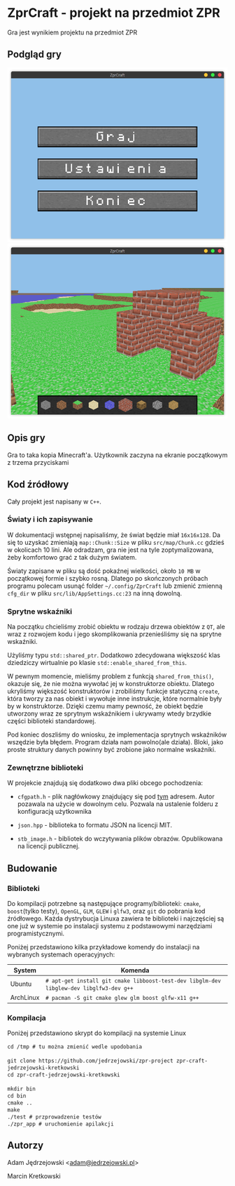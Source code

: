 # ZprCraft - projekt na przedmiot ZPR

Gra jest wynikiem projektu na przedmiot ZPR

## Podgląd gry

![](./res/preview1.png)
![](./res/preview2.png)

## Opis gry

Gra to taka kopia Minecraft'a.
Użytkownik zaczyna na ekranie początkowym z trzema przyciskami

## Kod źródłowy

Cały projekt jest napisany w `C++`.

### Światy i ich zapisywanie

W dokumentacji wstępnej napisaliśmy, że świat będzie miał `16x16x128`.
Da się to uzyskać zmieniają `map::Chunk::Size` w pliku `src/map/Chunk.cc` gdzieś w okolicach 10 lini.
Ale odradzam, gra nie jest na tyle zoptymalizowana, żeby komfortowo grać z tak dużym światem.

Światy zapisane w pliku są dość pokaźnej wielkości, około `10 MB` w początkowej formie i szybko rosną.
Dlatego po skończonych próbach programu polecam usunąć folder `~/.config/ZprCraft` lub zmienić zmienną `cfg_dir` w pliku `src/lib/AppSettings.cc:23` na inną dowolną.

### Sprytne wskaźniki

Na początku chcieliśmy zrobić obiektu w rodzaju drzewa obiektów z `QT`, ale wraz z rozwojem kodu i jego skomplikowania przenieśliśmy się na sprytne wskaźniki.
 
Użyliśmy typu `std::shared_ptr`.
Dodatkowo zdecydowana większość klas dziedziczy wirtualnie po klasie `std::enable_shared_from_this`.

W pewnym momencie, mieliśmy problem z funkcją `shared_from_this()`, okazuje się, że nie można wywołać jej w konstruktorze obiektu.
Dlatego ukryliśmy większość konstruktorów i zrobiliśmy funkcje statyczną `create`, która tworzy za nas obiekt i wywołuje inne instrukcje, które normalnie były by w konstruktorze.
Dzięki czemu mamy pewność, że obiekt będzie utworzony wraz ze sprytnym wskaźnikiem i ukrywamy wtedy brzydkie części biblioteki standardowej.

Pod koniec doszliśmy do wniosku, że implementacja sprytnych wskaźników wszędzie była błędem.
Program działa nam powolno(ale działa).
Bloki, jako proste struktury danych powinny być zrobione jako normalne wskaźniki.

### Zewnętrzne biblioteki

W projekcie znajdują się dodatkowo dwa pliki obcego pochodzenia:

 - `cfgpath.h` - plik nagłówkowy znajdujący się pod [tym](https://github.com/bogdanadnan/ariominer/blob/master/common/cfgpath.h) adresem.
   Autor pozawala na użycie w dowolnym celu.
   Pozwala na ustalenie folderu z konfiguracją użytkownika
    
 - `json.hpp` - biblioteka to formatu JSON na licencji MIT.
 
 - `stb_image.h` - bibliotek do wczytywania plików obrazów.
   Opublikowana na licencji publicznej.

## Budowanie

### Biblioteki

Do kompilacji potrzebne są następujące programy/biblioteki: `cmake`, `boost`(tylko testy), `OpenGL`, `GLM`, `GLEW` i `glfw3`, oraz `git` do pobrania kod źródłowego.
Każda dystrybucja Linuxa zawiera te biblioteki i najczęściej są one już w systemie po instalacji systemu z podstawowymi narzędziami programistycznymi.

Poniżej przedstawiono kilka przykładowe komendy do instalacji na wybranych systemach operacyjnych:

| System | Komenda |
| ------ | ------- |
| Ubuntu | `# apt-get install git cmake libboost-test-dev libglm-dev libglew-dev libglfw3-dev g++` |
| ArchLinux | `# pacman -S git cmake glew glm boost glfw-x11 g++` |

### Kompilacja

Poniżej przedstawiono skrypt do kompilacji na systemie Linux

```
cd /tmp # tu można zmienić wedle upodobania

git clone https://github.com/jedrzejowski/zpr-project zpr-craft-jedrzejowski-kretkowski
cd zpr-craft-jedrzejowski-kretkowski

mkdir bin
cd bin
cmake ..
make
./test # przprowadzenie testów
./zpr_app # uruchomienie apilakcji

```

## Autorzy

Adam Jędrzejowski <[adam@jedrzejowski.pl](mailto:adam@jedrzejowski.pl)>

Marcin Kretkowski
